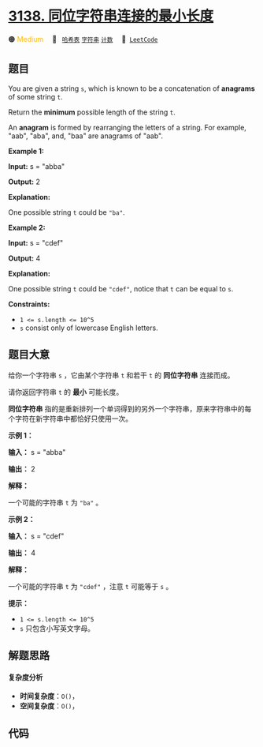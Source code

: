 # [3138. 同位字符串连接的最小长度](https://leetcode.com/problems/minimum-length-of-anagram-concatenation)

🟠 <font color=#ffb800>Medium</font>&emsp; 🔖&ensp; [`哈希表`](/leetcode-js/outline/tag/hash-table.md) [`字符串`](/leetcode-js/outline/tag/string.md) [`计数`](/leetcode-js/outline/tag/counting.md)&emsp; 🔗&ensp;[`LeetCode`](https://leetcode.com/problems/minimum-length-of-anagram-concatenation)

## 题目

You are given a string `s`, which is known to be a concatenation of
**anagrams** of some string `t`.

Return the **minimum** possible length of the string `t`.

An **anagram** is formed by rearranging the letters of a string. For example,
"aab", "aba", and, "baa" are anagrams of "aab".



**Example 1:**

**Input:** s = "abba"

**Output:** 2

**Explanation:**

One possible string `t` could be `"ba"`.

**Example 2:**

**Input:** s = "cdef"

**Output:** 4

**Explanation:**

One possible string `t` could be `"cdef"`, notice that `t` can be equal to
`s`.



**Constraints:**

  * `1 <= s.length <= 10^5`
  * `s` consist only of lowercase English letters.


## 题目大意

给你一个字符串 `s` ，它由某个字符串 `t` 和若干 `t`  的 **同位字符串**  连接而成。

请你返回字符串 `t` 的 **最小**  可能长度。

**同位字符串**  指的是重新排列一个单词得到的另外一个字符串，原来字符串中的每个字符在新字符串中都恰好只使用一次。



**示例 1：**

**输入：** s = "abba"

**输出：** 2

**解释：**

一个可能的字符串 `t` 为 `"ba"` 。

**示例 2：**

**输入：** s = "cdef"

**输出：** 4

**解释：**

一个可能的字符串 `t` 为 `"cdef"` ，注意 `t` 可能等于 `s` 。



**提示：**

  * `1 <= s.length <= 10^5`
  * `s` 只包含小写英文字母。


## 解题思路

#### 复杂度分析

- **时间复杂度**：`O()`，
- **空间复杂度**：`O()`，

## 代码

```javascript

```